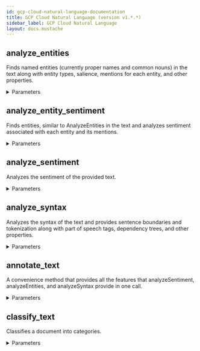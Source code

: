 ```yaml
---
id: gcp-cloud-natural-language-documentation
title: GCP Cloud Natural Language (version v1.*.*)
sidebar_label: GCP Cloud Natural Language
layout: docs.mustache
---
```


## analyze_entities

Finds named entities (currently proper names and common nouns) in the text
along with entity types, salience, mentions for each entity, and
other properties.

<details><summary>Parameters</summary>

#### $body

The entity analysis request message.

**Type:** object

#### alt

Data format for response.

**Type:** string

**Potential values:** json, media, proto

#### callback

JSONP

**Type:** string

#### fields

Selector specifying which fields to include in a partial response.

**Type:** string

#### prettyPrint

Returns response with indentations and line breaks.

**Type:** boolean

#### quotaUser

Available to use for quota purposes for server-side applications. Can be any arbitrary string assigned to a user, but should not exceed 40 characters.

**Type:** string

#### uploadType

Legacy upload protocol for media (e.g. "media", "multipart").

**Type:** string

#### upload_protocol

Upload protocol for media (e.g. "raw", "multipart").

**Type:** string

</details>

## analyze_entity_sentiment

Finds entities, similar to AnalyzeEntities in the text and analyzes
sentiment associated with each entity and its mentions.

<details><summary>Parameters</summary>

#### $body

The entity-level sentiment analysis request message.

**Type:** object

#### alt

Data format for response.

**Type:** string

**Potential values:** json, media, proto

#### callback

JSONP

**Type:** string

#### fields

Selector specifying which fields to include in a partial response.

**Type:** string

#### prettyPrint

Returns response with indentations and line breaks.

**Type:** boolean

#### quotaUser

Available to use for quota purposes for server-side applications. Can be any arbitrary string assigned to a user, but should not exceed 40 characters.

**Type:** string

#### uploadType

Legacy upload protocol for media (e.g. "media", "multipart").

**Type:** string

#### upload_protocol

Upload protocol for media (e.g. "raw", "multipart").

**Type:** string

</details>

## analyze_sentiment

Analyzes the sentiment of the provided text.

<details><summary>Parameters</summary>

#### $body

The sentiment analysis request message.

**Type:** object

#### alt

Data format for response.

**Type:** string

**Potential values:** json, media, proto

#### callback

JSONP

**Type:** string

#### fields

Selector specifying which fields to include in a partial response.

**Type:** string

#### prettyPrint

Returns response with indentations and line breaks.

**Type:** boolean

#### quotaUser

Available to use for quota purposes for server-side applications. Can be any arbitrary string assigned to a user, but should not exceed 40 characters.

**Type:** string

#### uploadType

Legacy upload protocol for media (e.g. "media", "multipart").

**Type:** string

#### upload_protocol

Upload protocol for media (e.g. "raw", "multipart").

**Type:** string

</details>

## analyze_syntax

Analyzes the syntax of the text and provides sentence boundaries and
tokenization along with part of speech tags, dependency trees, and other
properties.

<details><summary>Parameters</summary>

#### $body

The syntax analysis request message.

**Type:** object

#### alt

Data format for response.

**Type:** string

**Potential values:** json, media, proto

#### callback

JSONP

**Type:** string

#### fields

Selector specifying which fields to include in a partial response.

**Type:** string

#### prettyPrint

Returns response with indentations and line breaks.

**Type:** boolean

#### quotaUser

Available to use for quota purposes for server-side applications. Can be any arbitrary string assigned to a user, but should not exceed 40 characters.

**Type:** string

#### uploadType

Legacy upload protocol for media (e.g. "media", "multipart").

**Type:** string

#### upload_protocol

Upload protocol for media (e.g. "raw", "multipart").

**Type:** string

</details>

## annotate_text

A convenience method that provides all the features that analyzeSentiment,
analyzeEntities, and analyzeSyntax provide in one call.

<details><summary>Parameters</summary>

#### $body

The request message for the text annotation API, which can perform multiple
analysis types (sentiment, entities, and syntax) in one call.

**Type:** object

#### alt

Data format for response.

**Type:** string

**Potential values:** json, media, proto

#### callback

JSONP

**Type:** string

#### fields

Selector specifying which fields to include in a partial response.

**Type:** string

#### prettyPrint

Returns response with indentations and line breaks.

**Type:** boolean

#### quotaUser

Available to use for quota purposes for server-side applications. Can be any arbitrary string assigned to a user, but should not exceed 40 characters.

**Type:** string

#### uploadType

Legacy upload protocol for media (e.g. "media", "multipart").

**Type:** string

#### upload_protocol

Upload protocol for media (e.g. "raw", "multipart").

**Type:** string

</details>

## classify_text

Classifies a document into categories.

<details><summary>Parameters</summary>

#### $body

The document classification request message.

**Type:** object

#### alt

Data format for response.

**Type:** string

**Potential values:** json, media, proto

#### callback

JSONP

**Type:** string

#### fields

Selector specifying which fields to include in a partial response.

**Type:** string

#### prettyPrint

Returns response with indentations and line breaks.

**Type:** boolean

#### quotaUser

Available to use for quota purposes for server-side applications. Can be any arbitrary string assigned to a user, but should not exceed 40 characters.

**Type:** string

#### uploadType

Legacy upload protocol for media (e.g. "media", "multipart").

**Type:** string

#### upload_protocol

Upload protocol for media (e.g. "raw", "multipart").

**Type:** string

</details>

